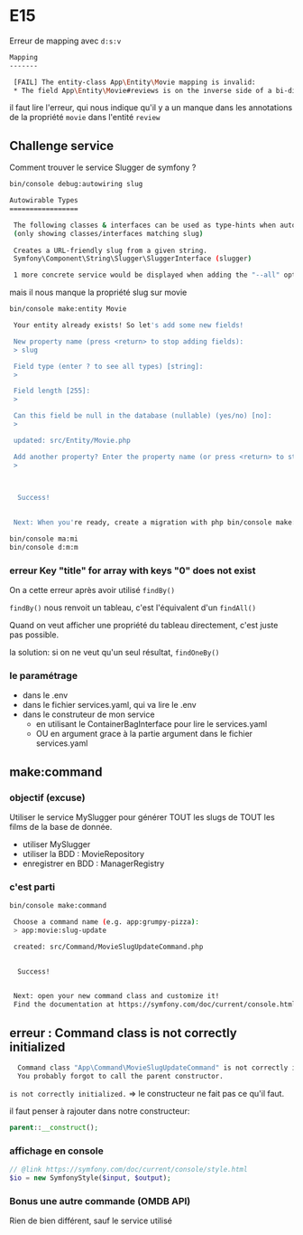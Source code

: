 # E15

Erreur de mapping avec `d:s:v`

```bash
Mapping
-------

 [FAIL] The entity-class App\Entity\Movie mapping is invalid:
 * The field App\Entity\Movie#reviews is on the inverse side of a bi-directional relationship, but the specified mappedBy association on the target-entity App\Entity\Review#movie does not contain the required 'inversedBy="reviews"' attribute.
```

il faut lire l'erreur, qui nous indique qu'il y a un manque dans les annotations de la propriété `movie` dans l'entité `review`

## Challenge service

Comment trouver le service Slugger de symfony ?

```bash
bin/console debug:autowiring slug

Autowirable Types
=================

 The following classes & interfaces can be used as type-hints when autowiring:
 (only showing classes/interfaces matching slug)
 
 Creates a URL-friendly slug from a given string.
 Symfony\Component\String\Slugger\SluggerInterface (slugger)

 1 more concrete service would be displayed when adding the "--all" option.
```

mais il nous manque la propriété slug sur movie

```bash
bin/console make:entity Movie

 Your entity already exists! So let's add some new fields!

 New property name (press <return> to stop adding fields):
 > slug

 Field type (enter ? to see all types) [string]:
 > 

 Field length [255]:
 > 

 Can this field be null in the database (nullable) (yes/no) [no]:
 > 

 updated: src/Entity/Movie.php

 Add another property? Enter the property name (or press <return> to stop adding fields):
 > 


           
  Success! 
           

 Next: When you're ready, create a migration with php bin/console make:migration
```

```bash
bin/console ma:mi
bin/console d:m:m
```

### erreur Key "title" for array with keys "0" does not exist

On a cette erreur après avoir utilisé `findBy()`

`findBy()` nous renvoit un tableau, c'est l'équivalent d'un `findAll()`

Quand on veut afficher une propriété du tableau directement, c'est juste pas possible.

la solution: si on ne veut qu'un seul résultat, `findOneBy()`

### le paramétrage

* dans le .env
* dans le fichier services.yaml, qui va lire le .env
* dans le construteur de mon service
  * en utilisant le ContainerBagInterface pour lire le services.yaml
  * OU en argument grace à la partie argument dans le fichier services.yaml

## make:command

### objectif (excuse)

Utiliser le service MySlugger pour générer TOUT les slugs de TOUT les films de la base de donnée.

* utiliser MySlugger
* utiliser la BDD : MovieRepository
* enregistrer en BDD : ManagerRegistry

### c'est parti

```bash
bin/console make:command

 Choose a command name (e.g. app:grumpy-pizza):
 > app:movie:slug-update  

 created: src/Command/MovieSlugUpdateCommand.php

           
  Success! 
           

 Next: open your new command class and customize it!
 Find the documentation at https://symfony.com/doc/current/console.html
```

## erreur :   Command class is not correctly initialized

```bash
  Command class "App\Command\MovieSlugUpdateCommand" is not correctly initialized.   
  You probably forgot to call the parent constructor.
```

`is not correctly initialized.` => le constructeur ne fait pas ce qu'il faut.

il faut penser à rajouter dans notre constructeur:

```php
parent::__construct();
```

### affichage en console

```php
// @link https://symfony.com/doc/current/console/style.html
$io = new SymfonyStyle($input, $output);
```

### Bonus une autre commande (OMDB API)

Rien de bien différent, sauf le service utilisé
